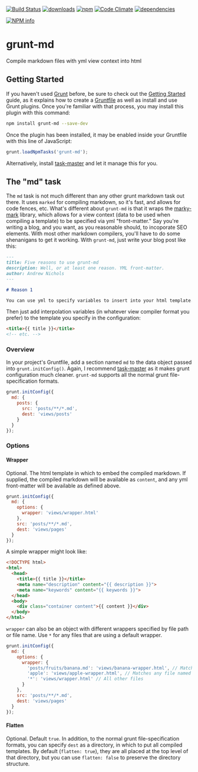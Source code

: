 [![Build Status](https://travis-ci.org/tandrewnichols/grunt-md.png)](https://travis-ci.org/tandrewnichols/grunt-md) [![downloads](http://img.shields.io/npm/dm/grunt-md.svg)](https://npmjs.org/package/grunt-md) [![npm](http://img.shields.io/npm/v/grunt-md.svg)](https://npmjs.org/package/grunt-md) [![Code Climate](https://codeclimate.com/github/tandrewnichols/grunt-md/badges/gpa.svg)](https://codeclimate.com/github/tandrewnichols/grunt-md) [![dependencies](https://david-dm.org/tandrewnichols/grunt-md.png)](https://david-dm.org/tandrewnichols/grunt-md)

[![NPM info](https://nodei.co/npm/grunt-md.png?downloads=true)](https://nodei.co/npm/grunt-md.png?downloads=true)


# grunt-md

Compile markdown files with yml view context into html

## Getting Started

If you haven't used [Grunt](http://gruntjs.com/) before, be sure to check out the [Getting Started](http://gruntjs.com/getting-started) guide, as it explains how to create a [Gruntfile](http://gruntjs.com/sample-gruntfile) as well as install and use Grunt plugins. Once you're familiar with that process, you may install this plugin with this command:

```bash
npm install grunt-md --save-dev
```

Once the plugin has been installed, it may be enabled inside your Gruntfile with this line of JavaScript:

```javascript
grunt.loadNpmTasks('grunt-md');
```

Alternatively, install [task-master](http://github.com/tandrewnichols/task-master) and let it manage this for you.

## The "md" task

The `md` task is not much different than any other grunt markdown task out there. It uses `marked` for compiling markdown, so it's fast, and allows for code fences, etc. What's different about `grunt-md` is that it wraps the [marky-mark](https://github.com/rickbergfalk/marky-mark) library, which allows for a view context (data to be used when compiling a template) to be specified via yml "front-matter." Say you're writing a blog, and you want, as you reasonable should, to incoporate SEO elements. With most other markdown compilers, you'll have to do some shenanigans to get it working. With `grunt-md`, just write your blog post like this:

```markdown
---
title: Five reasons to use grunt-md
description: Well, or at least one reason. YML front-matter.
author: Andrew Nichols
---

# Reason 1

You can use yml to specify variables to insert into your html template.
```

Then just add interpolation variables (in whatever view compiler format you prefer) to the template you specify in the configuration:

```html
<title>{{ title }}</title>
<!-- etc. -->
```

### Overview

In your project's Gruntfile, add a section named `md` to the data object passed into `grunt.initConfig()`. Again, I recommend [task-master](https://github.com/tandrewnichols/task-master) as it makes grunt configuration much cleaner. `grunt-md` supports all the normal grunt file-specification formats.

```javascript
grunt.initConfig({
  md: {
    posts: {
      src: 'posts/**/*.md',
      dest: 'views/posts'
    }
  }
});
```

### Options

#### Wrapper

Optional. The html template in which to embed the compiled markdown. If supplied, the compiled markdown will be available as `content`, and any yml front-matter will be available as defined above.

```javascript
grunt.initConfig({
  md: {
    options: {
      wrapper: 'views/wrapper.html'
    },
    src: 'posts/**/*.md',
    dest: 'views/pages'
  }
});
```

A simple wrapper might look like:

```html
<!DOCTYPE html>
<html>
  <head>
    <title>{{ title }}</title>
    <meta name="description" content="{{ description }}">
    <meta name="keywords" content="{{ keywords }}">
  </head>
  <body>
    <div class="container content">{{ content }}</div>
  </body>
</html>
```

`wrapper` can also be an object with different wrappers specified by file path or file name. Use `*` for any files that are using a default wrapper.

```javascript
grunt.initConfig({
  md: {
    options: {
      wrapper: {
        'posts/fruits/banana.md': 'views/banana-wrapper.html', // Matches the file at "posts/fruits/banana.md"
        'apple': 'views/apple-wrapper.html', // Matches any file named "apple.md"
        '*': 'views/wrapper.html' // All other files
      }
    },
    src: 'posts/**/*.md',
    dest: 'views/pages'
  }
});
```

#### Flatten

Optional. Default `true`. In addition, to the normal grunt file-specification formats, you can specify `dest` as a directory, in which to put all compiled templates. By default (`flatten: true`), they are all placed at the top level of that directory, but you can use `flatten: false` to preserve the directory structure.
